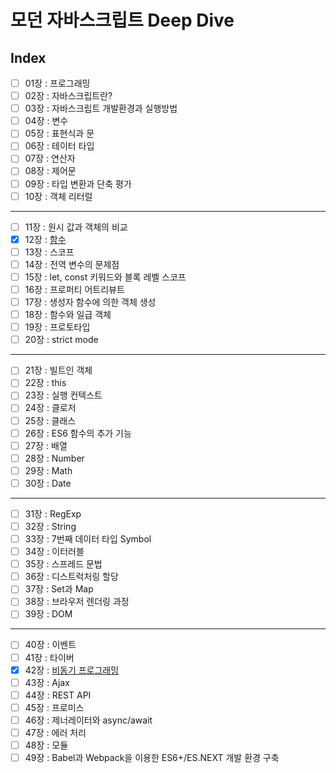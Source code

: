 # 모던 자바스크립트 Deep Dive

## Index

- [ ] 01장 : 프로그래밍
- [ ] 02장 : 자바스크립트란?
- [ ] 03장 : 자바스크립트 개발환경과 실행방법
- [ ] 04장 : 변수
- [ ] 05장 : 표현식과 문
- [ ] 06장 : 테이터 타입
- [ ] 07장 : 연산자
- [ ] 08장 : 제어문
- [ ] 09장 : 타입 변환과 단축 평가
- [ ] 10장 : 객체 리터럴

---

- [ ] 11장 : 원시 값과 객체의 비교
- [x] 12장 : [함수](https://github.com/YooJinRa/book-javascript-deep-dive/blob/main/summary/12.md)
- [ ] 13장 : 스코프
- [ ] 14장 : 전역 변수의 문제점
- [ ] 15장 : let, const 키워드와 블록 레벨 스코프
- [ ] 16장 : 프로퍼티 어트리뷰트
- [ ] 17장 : 생성자 함수에 의한 객체 생성
- [ ] 18장 : 함수와 일급 객체
- [ ] 19장 : 프로토타입
- [ ] 20장 : strict mode

---

- [ ] 21장 : 빌트인 객체
- [ ] 22장 : this
- [ ] 23장 : 실행 컨텍스트
- [ ] 24장 : 클로저
- [ ] 25장 : 클래스
- [ ] 26장 : ES6 함수의 추가 기능
- [ ] 27장 : 배열
- [ ] 28장 : Number
- [ ] 29장 : Math
- [ ] 30장 : Date

---

- [ ] 31장 : RegExp
- [ ] 32장 : String
- [ ] 33장 : 7번째 데이터 타입 Symbol
- [ ] 34장 : 이터러블
- [ ] 35장 : 스프레드 문법
- [ ] 36장 : 디스트럭처링 할당
- [ ] 37장 : Set과 Map
- [ ] 38장 : 브라우저 렌더링 과정
- [ ] 39장 : DOM

---

- [ ] 40장 : 이벤트
- [ ] 41장 : 타이버
- [x] 42장 : [비동기 프로그래밍](https://github.com/YooJinRa/book-javascript-deep-dive/blob/main/summary/42.md)
- [ ] 43장 : Ajax
- [ ] 44장 : REST API
- [ ] 45장 : 프로미스
- [ ] 46장 : 제너레이터와 async/await
- [ ] 47장 : 에러 처리
- [ ] 48장 : 모듈
- [ ] 49장 : Babel과 Webpack을 이용한 ES6+/ES.NEXT 개발 환경 구축
